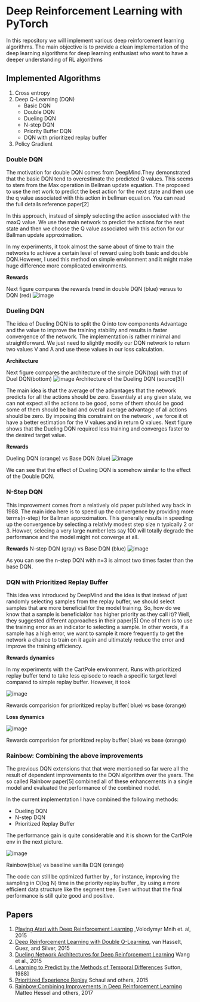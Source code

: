 # Deep Reinforcement Learning with PyTorch

In this repository we will implement various deep reinforcement learning algorithms. 
The main objective is to provide a clean implementation of the deep learning algorithms for deep learning enthusiast who want to have a deeper understanding of RL algorithms 

## **Implemented Algorithms**
1. Cross entropy
2. Deep Q-Learning (DQN)
   - Basic DQN
   - Double DQN
   - Dueling DQN
   - N-step DQN
   - Priority Buffer DQN
   - DQN with prioritized replay buffer
3. Policy Gradient


### Double DQN
The motivation for double DQN comes from DeepMind.They demonstrated that the basic DQN tend to overestimate the
predicted Q values. This seems to stem from the Max operation in Bellman update equation. The proposed to use the net work to 
predict the best action for the next state and then use the q value associated with this action in bellman equation.
You can read the full details reference paper[2]

In this approach, instead of simply selecting the action associated with the maxQ value. We use the main network to predict the actions for the next state and then 
we choose the Q value associated with this action for our Ballman update approximation.

In my experiments, it took almost the same about of time to train the networks to achieve a certain 
level of reward using both basic and double DQN.However, I used this method on simple environment and it might make huge difference more complicated environments.

**Rewards**

Next figure compares the rewards trend in double DQN (blue) versus to DQN (red)
![image](https://user-images.githubusercontent.com/32692718/78838669-e8cbd200-79b3-11ea-9144-83f91b26d961.png)

### Dueling DQN
The idea of Dueling DQN is to split the Q into tow components Advantage and the value to improve the training stability and results in faster convergence of the network.
The implementation is rather minimal and straightforward. We just need to slightly modify our DQN network to return two values V and A and use these values in our loss calculation.


**Architecture**

Next figure compares the architecture of the simple DQN(top) with that of Duel DQN(bottom)
![image](https://user-images.githubusercontent.com/32692718/78841423-7e6a6000-79ba-11ea-8a29-4d762ed4f7c5.png)
Architecture of the Dueling DQN (source[3])

The main idea is that the average of the advantages that the network predicts for all the actions should be zero. Essentialy at any given state, we can not expect all the actions to be good, 
some of them should be good some of them should be bad and overall average advantage of all actions should be zero.
By imposing this constraint on the network , we force it ot have a better estimation for the V values and in return Q values. 
Next figure shows that the Dueling DQN required less training and converges faster to the desired target value.

**Rewards**

Dueling DQN (orange) vs Base DQN (blue)
![image](https://user-images.githubusercontent.com/32692718/78846761-16237a80-79ca-11ea-88b7-db40a5ec567f.png)

We can see that the effect of Dueling DQN is somehow similar to the effect of the Double DQN.

### N-Step DQN
This improvement comes from a relatively old paper published way back in 1988. The main idea here is to speed up the convergence by providing more terms(n-step)
for Ballman approximation. This generally results in speeding up the convergence by selecting a relativly modest step size n typically 2 or 3. Howver, selecing a very large number 
lets say 100 will totally degrade the performance and the model might not converge at all.

**Rewards**
N-step DQN (gray) vs Base DQN (blue)
![image](https://user-images.githubusercontent.com/32692718/78937769-458bc300-7a6e-11ea-9f38-2136bf4eea79.png)

As you can see the n-step DQN with n=3 is almost two times faster than the base DQN.

### DQN with Prioritized Replay Buffer
This idea was introduced by DeepMind and the idea is that instead of just randomly selecting samples from the replay buffer, we should select samples that are more beneficial for the model training.
So, how do we know that a sample is beneficial(or has higher priority as they call it)? Well, they suggested different approaches in their paper[5] 
One of them is to use the training error as an indicator to selecting a sample. In other words, if a sample has a high error, we want to sample it more frequently to get the network a chance to train on it again and ultimately reduce the error and improve the training efficiency.


**Rewards dynamics**

In my experiments with the CartPole environment. Runs with prioritized replay buffer tend to take less episode to reach a specific target level compared to simple replay buffer.
However, it took

![image](https://user-images.githubusercontent.com/32692718/79031718-f3c26600-7b5d-11ea-8036-c3913fac1edf.png)

Rewards comparision for prioritized replay buffer( blue) vs base (orange)

**Loss dynamics**

![image](https://user-images.githubusercontent.com/32692718/79031743-35531100-7b5e-11ea-9f82-baeeb44e12eb.png)

Rewards comparision for prioritized replay buffer( blue) vs base (orange)


### Rainbow: Combining the above improvements
The previous DQN extensions that that were mentioned so far were all the result of dependent improvements to the DQN algorithm over the years. 
The so called Rainbow paper[5] combined all of these enhancements in a single model and evaluated the performance of the combined model.

In the current implementation I have combined the following methods: 
 - Dueling DQN
 - N-step DQN
 - Prioritized Replay Buffer
 
 The performance gain is quite considerable and it is shown for the CartPole env in the next picture.
 
 ![image](https://user-images.githubusercontent.com/32692718/79032733-0e98d880-7b66-11ea-8d3f-840094d5f446.png)
 
 Rainbow(blue) vs baseline vanilla DQN (orange)
 
 The code can still be optimized further by , for instance, improving the sampling in O(log N) time in the priority replay buffer , by using a more efficient data structure like the segment tree. Even without that the
 final performance is still quite good and positive.

## Papers
1. [Playing Atari with Deep Reinforcement Learning](https://arxiv.org/pdf/1312.5602v1.pdf) ,Volodymyr Mnih et. al, 2015
2. [Deep Reinforcement Learning with Double Q-Learning](https://arxiv.org/abs/1509.06461), van Hasselt, Guez, and Silver, 2015 
3. [Dueling Network Architectures for Deep Reinforcement Learning](https://arxiv.org/abs/1511.06581) Wang et al., 2015
4. [Learning to Predict by the Methods of Temporal Differences](http://incompleteideas.net/papers/sutton-88-with-erratum.pdf) Sutton, 1988]
5. [Prioritized Experience Replay](https://arxiv.org/abs/1511.05952) Schaul and others, 2015
6. [Rainbow:Combining Improvements in Deep Reinforcement Learning](https://arxiv.org/abs/1710.02298) Matteo Hessel and others, 2017
